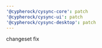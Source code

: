 ```yaml
---
'@cypherock/cysync-core': patch
'@cypherock/cysync-ui': patch
'@cypherock/cysync-desktop': patch
---
```


changeset fix
